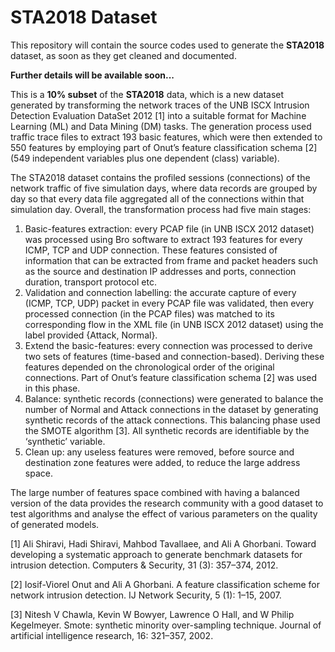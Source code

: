 # STA2018 Dataset

This repository will contain the source codes used to generate the **STA2018** dataset, as soon as they get cleaned and documented.

**Further details will be available soon...**

This is a **10% subset** of the **STA2018** data, which is a new dataset generated by transforming the network traces of the UNB ISCX Intrusion Detection Evaluation DataSet 2012 \[1\] into a suitable format for Machine Learning (ML) and Data Mining (DM) tasks. The generation process used traffic trace files to extract 193 basic features, which were then extended to 550 features by employing part of Onut’s feature classification schema \[2\] (549 independent variables plus one dependent (class) variable). 

The STA2018 dataset contains the profiled sessions (connections) of the network traffic of five simulation days, where data records are grouped by day so that every data file aggregated all of the connections within that simulation day. Overall, the transformation process had five main stages: 
1. Basic-features extraction: every PCAP file (in UNB ISCX 2012 dataset) was processed using Bro software to extract 193 features for every ICMP, TCP and UDP connection. These features consisted of information that can be extracted from frame and packet headers such as the source and destination IP addresses and ports, connection duration, transport protocol etc.
2. Validation and connection labelling: the accurate capture of every (ICMP, TCP, UDP) packet in every PCAP file was validated, then every processed connection (in the PCAP files) was matched to its corresponding flow in the XML file (in UNB ISCX 2012 dataset) using the label provided {Attack, Normal}.
3. Extend the basic-features: every connection was processed to derive two sets of features (time-based and connection-based). Deriving these features depended on the chronological order of the original connections. Part of Onut’s feature classification schema \[2\] was used in this phase.
4. Balance: synthetic records (connections) were generated to balance the number of Normal and Attack connections in the dataset by generating synthetic records of the attack connections. This balancing phase used the SMOTE algorithm \[3\]. All synthetic records are identifiable by the ‘synthetic’ variable.
5. Clean up: any useless features were removed, before source and destination zone features were added, to reduce the large address space.

The large number of features space combined with having a balanced version of the data provides the research community with a good dataset to test algorithms and analyse the effect of various parameters on the quality of generated models. 

\[1\] Ali Shiravi, Hadi Shiravi, Mahbod Tavallaee, and Ali A Ghorbani. Toward developing a systematic approach to generate benchmark datasets for intrusion detection. Computers & Security, 31 (3): 357–374, 2012.

\[2\] Iosif-Viorel Onut and Ali A Ghorbani. A feature classification scheme for network intrusion detection. IJ Network Security, 5 (1): 1–15, 2007.

\[3\] Nitesh V Chawla, Kevin W Bowyer, Lawrence O Hall, and W Philip Kegelmeyer. Smote: synthetic minority over-sampling technique. Journal of artificial intelligence research, 16: 321–357, 2002.
